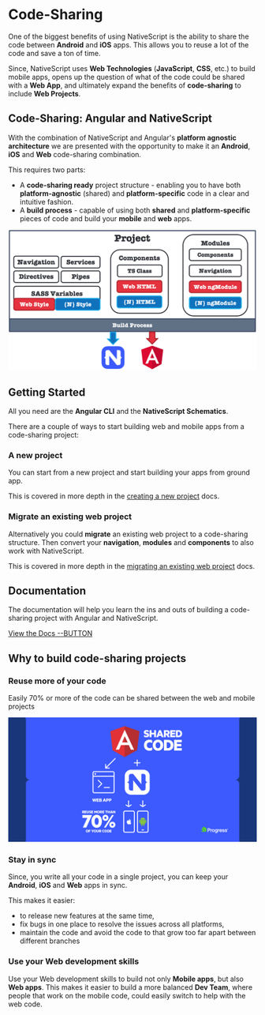 # Code-Sharing

One of the biggest benefits of using NativeScript is the ability to share the code between **Android** and **iOS** apps. This allows you to reuse a lot of the code and save a ton of time.

Since, NativeScript uses **Web Technologies** (**JavaScript**, **CSS**, etc.) to build mobile apps, opens up the question of what of the code could be shared with a **Web App**, and ultimately expand the benefits of **code-sharing** to include **Web Projects**.

<!--## Overview Video-->

## Code-Sharing: Angular and NativeScript

With the combination of NativeScript and Angular's **platform agnostic architecture** we are presented with the opportunity to make it an **Android**, **iOS** and **Web** code-sharing combination.

This requires two parts:

* A **code-sharing ready** project structure - enabling you to have both **platform-agnostic** (shared) and **platform-specific** code in a clear and intuitive fashion.
* A **build process** - capable of using both **shared** and **platform-specific** pieces of code and build your **mobile** and **web** apps.

![Code-Sharing project structure](./img/code-sharing-project-structure.png?raw=true)

## Getting Started

All you need are the **Angular CLI** and the **NativeScript Schematics**.

There are a couple of ways to start building web and mobile apps from a code-sharing project:

### A new project

You can start from a new project and start building your apps from ground app.

This is covered in more depth in the [creating a new project](https://docs.nativescript.org/angular/code-sharing/creating-a-new-project) docs.

### Migrate an existing web project

Alternatively you could **migrate** an existing web project to a code-sharing structure. Then convert your **navigation**, **modules** and **components** to also work with NativeScript.

This is covered in more depth in the [migrating an existing web project](https://docs.nativescript.org/angular/code-sharing/migrating-a-web-project) docs.

## Documentation

The documentation will help you learn the ins and outs of building a code-sharing project with Angular and NativeScript.

[View the Docs --BUTTON](https://docs.nativescript.org/angular/code-sharing/)


## Why to build code-sharing projects

### Reuse more of your code

Easily 70% or more of the code can be shared between the web and mobile projects

![Benefits of a shared-code project](./img/benefits-of-shared-code.png?raw=true)

### Stay in sync

Since, you write all your code in a single project, you can keep your **Android**, **iOS** and **Web** apps in sync.

This makes it easier:

* to release new features at the same time,
* fix bugs in one place to resolve the issues across all platforms,
* maintain the code and avoid the code to that grow too far apart between different branches

### Use your Web development skills

Use your Web development skills to build not only **Mobile apps**, but also **Web apps**. This makes it easier to build a more balanced **Dev Team**, where people that work on the mobile code, could easily switch to help with the web code.


